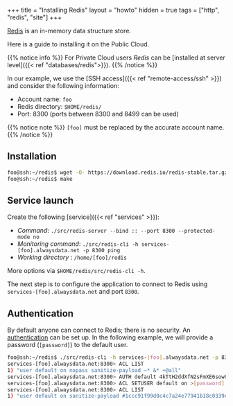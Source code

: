 +++
title = "Installing Redis"
layout = "howto"
hidden = true
tags = ["http", "redis", "site"]
+++

[Redis](https://redis.io/) is an in-memory data structure store.

Here is a guide to installing it on the Public Cloud.

{{% notice info %}}
For Private Cloud users *Redis* can be [installed at server level]({{< ref "databases/redis">}}).
{{% /notice %}}

In our example, we use the [SSH access]({{< ref "remote-access/ssh" >}}) and consider the following information:

- Account name: `foo`
- Redis directory: `$HOME/redis/`
- Port: 8300 (ports between 8300 and 8499 can be used)

{{% notice note %}}
`[foo]` must be replaced by the accurate account name.
{{% /notice %}}


## Installation

```sh
foo@ssh:~/redis$ wget -O- https://download.redis.io/redis-stable.tar.gz | tar -xz --strip-components=1
foo@ssh:~/redis$ make
```

## Service launch

Create the following [service]({{< ref "services" >}}):


- *Command*: `./src/redis-server --bind :: --port 8300 --protected-mode no`
- *Monitoring command*: `./src/redis-cli -h services-[foo].alwaysdata.net -p 8300 ping`
- *Working directory* : `/home/[foo]/redis`

More options via `$HOME/redis/src/redis-cli -h`.

The next step is to configure the application to connect to Redis using `services-[foo].alwaysdata.net` and port `8300`.

## Authentication

By default anyone can connect to Redis; there is no security. An [authentication](https://redis.io/docs/management/security/acl/) can be set up. In the following example, we will provide a password (`[password]`) to the default user.

```sh
foo@ssh:~/redis$ ./src/redis-cli -h services-[foo].alwaysdata.net -p 8300
services-[foo].alwaysdata.net:8300> ACL LIST
1) "user default on nopass sanitize-payload ~* &* +@all"
services-[foo].alwaysdata.net:8300> AUTH default 4kTtH2ddXfN2sFmXE6sowOLukxiaJhN8n
services-[foo].alwaysdata.net:8300> ACL SETUSER default on >[password]
services-[foo].alwaysdata.net:8300> ACL LIST
1) "user default on sanitize-payload #1ccc91f99d0c4c7a24e77941b18c0339ecb3eaf5ad7ae9ad816a7e69d83b69db ~* &* +@all"
```
